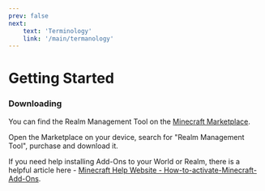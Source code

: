 ```yaml
---
prev: false
next: 
    text: 'Terminology'
    link: '/main/termanology'
---
```


# Getting Started


### Downloading
You can find the Realm Management Tool on the [Minecraft Marketplace](https://www.minecraft.net/en-us/marketplace/pdp?id=ebb2049c-4662-4caa-82b9-e98932b393da).

Open the Marketplace on your device, search for "Realm Management Tool", purchase and download it.

If you need help installing Add-Ons to your World or Realm, there is a helpful article here - [Minecraft Help Website - How-to-activate-Minecraft-Add-Ons](https://help.minecraft.net/hc/en-us/articles/24120525083533-How-to-activate-Minecraft-Add-Ons).